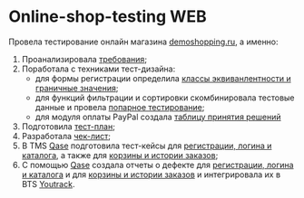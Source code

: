 # Online-shop-testing WEB

Провела тестирование онлайн магазина [demoshopping.ru](https://qa.demoshopping.ru/), а именно:

1. Проанализировала [требования](https://docs.google.com/spreadsheets/d/1zjZaJoX_ZIZ4Mc11--QEpwKuzVvw025qwu1t4WW9bT0/edit?usp=sharing);
2. Поработала с техниками тест-дизайна:
   + для формы регистрации определила [классы эквиванлентности и граничные значения](https://docs.google.com/spreadsheets/d/1zBvCABgydkdPO7PK34yD-b61jpOar4HbtSRpRvFGLOY/edit?usp=sharing);
   + для функций фильтрации и сортировки скомбинировала тестовые данные и провела [попарное тестирование](https://docs.google.com/spreadsheets/d/1T7HiM0dAddVatXjkVd-wgk4bw9cmlm_4WgugOGdE8yw/edit?usp=sharing);
   + для модуля оплаты PayPal создала [таблицу принятия решений](https://docs.google.com/spreadsheets/d/1N_Hn2f230fFjhYC9tt3asU_BvEX07fhYfaOl6-onweo/edit?usp=sharing)
3. Подготовила [тест-план](https://docs.google.com/spreadsheets/d/10qfgA5-MUvRUFvLZ-GSaot4DtnVpZNoFbvENV9yz1_U/edit?usp=sharing);
4. Разработала [чек-лист](https://docs.google.com/spreadsheets/d/1ngNsHvZwuX0jPkccQRSUuW3FFiStCBXlKAJ4lRzaEtw/edit?usp=sharing);
5. В TMS [Qase](https://app.qase.io) подготовила тест-кейсы для [регистрации, логина и каталога](https://github.com/VeraChernyavskaya/docs/blob/main/Chernyavskaya_Test_cases_240827.pdf), а также для [корзины и истории заказов](https://github.com/VeraChernyavskaya/web/blob/main/Chernyavskaya_Test-case_web_240907.pdf);
6. С помощью [Qase](https://app.qase.io) cоздала отчеты о дефекте для [регистрации, логина и каталога](https://github.com/VeraChernyavskaya/docs/blob/main/Chernyavskaya_bug_report_240828.xlsx) и для [корзины и истории заказов](https://github.com/VeraChernyavskaya/web/blob/main/Chernyavskaya_bug_report_20240908.xlsx) и интегрировала их в BTS [Youtrack](https://www.jetbrains.com/youtrack/).


